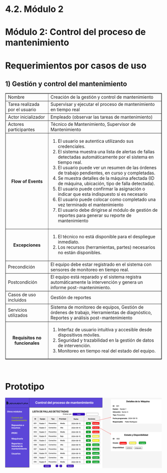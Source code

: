 # 4.2. Módulo 2


# Módulo 2: Control del proceso de mantenimiento

# Requerimientos por casos de uso

## 1) Gestión y control del mantenimiento

<table border="1">
	<tbody>
		<tr>
			<td>Nombre</td>
			<td colspan="2">Creación de la gestión y control de mantenimiento</td>
		</tr>
		<tr>
			<td>Tarea realizada por el usuario</td>
			<td colspan="2">Supervisar y ejecutar el proceso de mantenimiento en tiempo real</td>
		</tr>
		<tr>
			<td>Actor inicializador</td>
			<td colspan="2">Empleado (observar las tareas de mantenimiento) </td>
		</tr>
		<tr>
			<td>Actores participantes</td>
			<td colspan="2">Técnico de Mantenimiento, Supervisor de Mantenimiento</td>
		</tr>
		<tr>
            <th>Flow of Events</th>
            <td>
            <ol>
                <li>El usuario se autentica utilizando sus credenciales.</li>
                <li>El sistema muestra una lista de alertas de fallas detectadas automáticamente por el sistema en tiempo real.</li>
                <li>El usuario puede ver un resumen de las órdenes de trabajo pendientes, en curso y completadas.</li>
                <li>Se muestra detalles de la máquina afectada (ID de máquina, ubicación, tipo de falla detectada).</li>
                <li>El usuario puede confirmar la asignación o indicar que esta indispuesto si es necesario</li>
                <li>El usuario puede colocar como completado una vez terminado el mantenimiento</li>
                <li>El usuario debe dirigirse al módulo de gestión de reportes para generar su reporte de mantenimiento</li>
            </ol>
            </td>
        </tr>
        <tr>
			<th>Excepciones</th>
			<td>
            <ol>
                <li>El técnico no está disponible para el despliegue inmediato.</li>
                <li>Los recursos (herramientas, partes) necesarios no están disponibles.</li>
            </ol>
            </td>
		</tr>
		<tr>
			<td>Precondición</td>
			<td colspan="2">El equipo debe estar registrado en el sistema con sensores de monitoreo en tiempo real.</td>
		</tr>
		<tr>
			<td>Postcondición</td>
			<td colspan="2">El equipo está reparado y el sistema registra automáticamente la intervención y genera un informe post-mantenimiento.</td>
		</tr>
		<tr>
			<td>Casos de uso incluidos</td>
			<td colspan="2">Gestión de reportes</td>
		</tr>
		<tr>
			<td>Servicios utilizados</td>
			<td colspan="2">Sistema de monitoreo de equipos, Gestión de órdenes de trabajo, Herramientas de diagnóstico, Reportes y análisis post-mantenimiento</td>
		</tr>
		<tr>
			<th>Requisitos no funcionales</th>
			<td>
            <ol>
                <li>Interfaz de usuario intuitiva y accesible desde dispositivos móviles.</li>
                <li>Seguridad y trazabilidad en la gestión de datos de intervención.</li>
                <li>Monitoreo en tiempo real del estado del equipo.</li>
            </ol>
            </td>
		</tr>
	</tbody>
</table>

<br>

# Prototipo

![Proceso de Planificacion](../Imagenes/Control_Dashboard.png)
